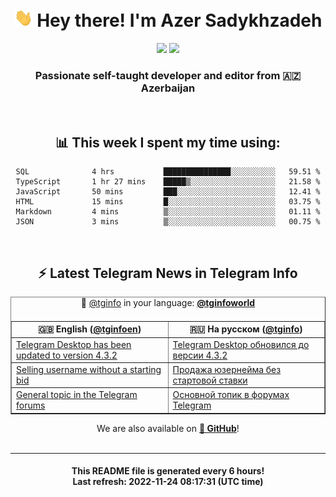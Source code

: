 <div align="center">
	<div>
		<h1>
      <img src="./assets/hi.gif" width="30px"> Hey there! I'm Azer Sadykhzadeh
    </h1>
    <img height="18" src="https://komarev.com/ghpvc/?username=sadykhzadeh&label=Views&color=2081c1&style=flat-square" />
		<a href="https://wakatime.com/@Azer"> <img height="18" src="https://wakatime.com/badge/user/f80ae27a-c328-426f-a381-bc84136e2dd6.svg" /> </a>
    <h3>
      Passionate self-taught developer and editor from 🇦🇿 Azerbaijan
    </h3>
  </div>
  <br>

<h2>📊 This week I spent my time using:</h2>

<!--START_SECTION:waka-->

```text
SQL              4 hrs           ███████████████░░░░░░░░░░   59.51 %
TypeScript       1 hr 27 mins    █████▒░░░░░░░░░░░░░░░░░░░   21.58 %
JavaScript       50 mins         ███░░░░░░░░░░░░░░░░░░░░░░   12.41 %
HTML             15 mins         █░░░░░░░░░░░░░░░░░░░░░░░░   03.75 %
Markdown         4 mins          ▒░░░░░░░░░░░░░░░░░░░░░░░░   01.11 %
JSON             3 mins          ▒░░░░░░░░░░░░░░░░░░░░░░░░   00.75 %
```

<!--END_SECTION:waka-->

<br>

<h2>⚡️ Latest Telegram News in Telegram Info</h2>
  <table border>
		<tr>
			<th width="50%">🇬🇧 English (<a href="https://t.me/tginfoen">@tginfoen</a>)</th>
			<th>🇷🇺 На русском (<a href="https://t.me/tginfo">@tginfo</a>)</th>
		</tr>
		<caption>🚩 <a href="https://t.me/tginfo">@tginfo</a> in your language: <a href="https://t.me/tginfoworld"><b>@tginfoworld</b></a><caption/>
  <tr><td><a href="https://t.me/tginfoen/1538">Telegram Desktop has been updated to version 4.3.2</a></td>
    <td><a href="https://t.me/tginfo/3501">Telegram Desktop обновился до версии 4.3.2</a></td></tr><tr><td><a href="https://t.me/tginfoen/1537">Selling username without a starting bid</a></td>
    <td><a href="https://t.me/tginfo/3500">Продажа юзернейма без стартовой ставки</a></td></tr><tr><td><a href="https://t.me/tginfoen/1536">General topic in the Telegram forums</a></td>
    <td><a href="https://t.me/tginfo/3499">Основной топик в форумах Telegram</a></td></tr>
</table>
We are also available on <a href="https://github.com/tginfo"><b>🐙 GitHub</b></a>!
</div>

<br>
<hr>
<h4 align="center">This README file is generated <b>every 6 hours</b>!</br>Last refresh: <b>2022-11-24 08:17:31 (UTC time)</b></h4>
